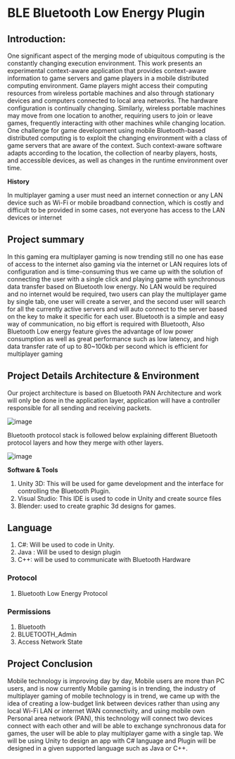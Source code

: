 # BLE Bluetooth Low Energy Plugin

## Introduction: 

One significant aspect of the merging mode of ubiquitous computing is the constantly changing execution environment. This work presents an experimental context-aware application that provides context-aware information to game servers and game players in a mobile distributed computing environment. Game players might access their computing resources from wireless portable machines and also through stationary devices and computers connected to local area networks. The hardware configuration is continually changing. Similarly, wireless portable machines may move from one location to another, requiring users to join or leave games, frequently interacting with other machines while changing location. One challenge for game development using mobile Bluetooth-based distributed computing is to exploit the changing environment with a class of game servers that are aware of the context. Such context-aware software adapts according to the location, the collection of nearby players, hosts, and accessible devices, as well as changes in the runtime environment over time.
 
**History**

In multiplayer gaming a user must need an internet connection or any LAN device such as Wi-Fi or mobile broadband connection, which is costly and difficult to be provided in some cases, not everyone has access to the LAN devices or internet

  
## Project summary 

In this gaming era multiplayer gaming is now trending still no one has ease of access to the internet also gaming via the internet or LAN requires lots of configuration and is time-consuming thus we came up with the solution of connecting the user with a single click and playing game with synchronous data transfer based on Bluetooth low energy. No LAN would be required and no internet would be required, two users can play the multiplayer game by single tab, one user will create a server, and the second user will search for all the currently active servers and will auto connect to the server based on the key to make it specific for each user. Bluetooth is a simple and easy way of communication, no big effort is required with Bluetooth, Also Bluetooth Low energy feature gives the advantage of low power consumption as well as great performance such as low latency, and high data transfer rate of up to 80~100kb per second which is efficient for multiplayer gaming


## Project Details Architecture & Environment 

Our project architecture is based on Bluetooth PAN Architecture and work will only be done in the application layer, application will have a controller responsible for all sending and receiving packets. 

![image](https://github.com/XeroDays/BLE_PluginUnity/assets/38852291/200581cc-6596-4176-8037-6b3aad7e9357)

Bluetooth protocol stack is followed below explaining different Bluetooth protocol layers and how they merge with other layers.

![image](https://github.com/XeroDays/BLE_PluginUnity/assets/38852291/be498768-9304-4b21-8cc3-04e54213aa5b)


**Software & Tools**
1.	Unity 3D: This will be used for game development and the interface for controlling the Bluetooth Plugin.
2.	Visual Studio: This IDE is used to code in Unity and create source files
3.	Blender: used to create graphic 3d designs for games.


## Language
1.	C#: Will be used to code in Unity.
2.	Java : Will be used to design plugin
3.	C++: will be used to communicate with Bluetooth Hardware


### Protocol

1. Bluetooth Low Energy Protocol


### Permissions

1.	Bluetooth
2.	BLUETOOTH_Admin
3.	Access Network State



## Project Conclusion

Mobile technology is improving day by day, Mobile users are more than PC users, and is now currently Mobile gaming is in trending, the industry of multiplayer gaming of mobile technology is in trend, we came up with the idea of creating a low-budget link between devices rather than using any local Wi-Fi LAN or internet WAN connectivity, and using mobile own Personal area network (PAN), this technology will connect two devices connect with each other and will be able to exchange synchronous data for games, the user will be able to play multiplayer game with a single tap. We will be using Unity to design an app with C# language and Plugin will be designed in a given supported language such as Java or C++.
